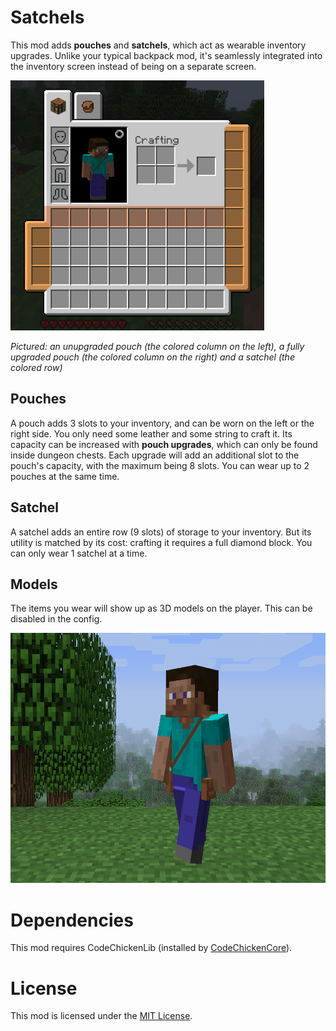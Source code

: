 # Satchels

This mod adds **pouches** and **satchels**, which act as wearable inventory upgrades. Unlike your typical backpack mod, it's seamlessly integrated into the inventory screen instead of being on a separate screen.

<img height=400 src="docs/satchels_gui.png">

*Pictured: an unupgraded pouch (the colored column on the left), a fully upgraded pouch (the colored column on the right) and a satchel (the colored row)*

## Pouches

A pouch adds 3 slots to your inventory, and can be worn on the left or the right side. You only need some leather and some string to craft it. Its capacity can be increased with **pouch upgrades**, which can only be found inside dungeon chests. Each upgrade will add an additional slot to the pouch's capacity, with the maximum being 8 slots. You can wear up to 2 pouches at the same time.

## Satchel

A satchel adds an entire row (9 slots) of storage to your inventory. But its utility is matched by its cost: crafting it requires a full diamond block. You can only wear 1 satchel at a time.

## Models

The items you wear will show up as 3D models on the player. This can be disabled in the config.

<img height=400 src="docs/satchels_model.png">

# Dependencies

This mod requires CodeChickenLib (installed by [CodeChickenCore](https://www.curseforge.com/minecraft/mc-mods/codechickencore)).

# License

This mod is licensed under the [MIT License](LICENSE).
